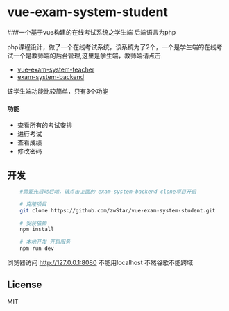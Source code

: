 
# vue-exam-system-student
###一个基于vue构建的在线考试系统之学生端 后端语言为php


php课程设计，做了一个在线考试系统，该系统为了2个，一个是学生端的在线考试一个是教师端的后台管理,这里是学生端，教师端请点击
 -  [vue-exam-system-teacher](https://github.com/zwStar/vue-exam-system-teacher)  
 -  [exam-system-backend](https://github.com/zwStar/exam-system-backend)


该学生端功能比较简单，只有3个功能
#### 功能
- 查看所有的考试安排
- 进行考试
- 查看成绩
- 修改密码

## 开发
```bash
    #需要先启动后端，请点击上面的 exam-system-backend clone项目开启

    # 克隆项目
    git clone https://github.com/zwStar/vue-exam-system-student.git

    # 安装依赖
    npm install

    # 本地开发 开启服务
    npm run dev
```
浏览器访问 http://127.0.0.1:8080  不能用localhost 不然谷歌不能跨域


## License

MIT
